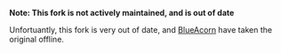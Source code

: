 **Note: This fork is not actively maintained, and is out of date**

Unfortuantly, this fork is very out of date, and [BlueAcorn](github.com/blueacorninc) have taken the original offline.
